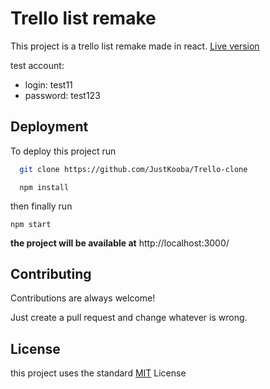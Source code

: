 # Trello list remake

This project is a trello list remake made in react.
[Live version](https://64c2cb61e57d76063d7248a6--stunning-centaur-560b45.netlify.app/)

test account:

- login: test11
- password: test123

## Deployment

To deploy this project run

```bash
  git clone https://github.com/JustKooba/Trello-clone
```

```
  npm install
```

then finally run

```
npm start
```

**the project will be available at** http://localhost:3000/

## Contributing

Contributions are always welcome!

Just create a pull request and change whatever is wrong.

## License

this project uses the standard [MIT](https://choosealicense.com/licenses/mit/) License

